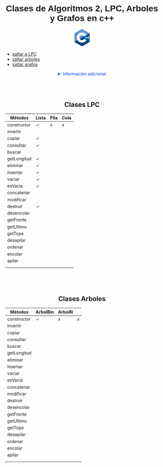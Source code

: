 <div align="center">
  <h1 style="font-family:sans-serif">Clases de Algoritmos 2, LPC, Arboles y Grafos en c++</h1>
  <img src="ico.png" alt="Logo" width="50"><br>
    <ul align="left">
      <li><a href="#LPC" >saltar a LPC</a><br></li>
      <li><a href="#ARBOL" >saltar arboles</a><br></li>
      <li><a href="#LPC" >saltar grafos</a><br></li>
    </ul>

  <details>
    <summary style="color: #04F">Información adicional</summary>
    <p>Estas librerias fueron hechas para usarse en el curso de algoritmos 2,<br> por supuesto
      estan full de bugs, <strong>no usar</strong> bajo ningun concepto en algún proyecto.</p>
  </details>
</div>

###

<div>
  <h2 align="center" id="LPC" style="padding-top: 50px">Clases LPC</h2>
  <table>
    <thead>
      <tr>
        <th>Métodos</th>
        <th>Lista</th>
        <th>Pila</th>
        <th>Cola</th>
      </tr>
    </thead>
    <tbody>
      <tr>
        <td>constructor</td>
        <td>✓</td>
        <td>x</td>
        <td>x</td>
      </tr>
      <tr>
        <td>invertir</td>
        <td></td>
        <td></td>
        <td></td>
      </tr>
      <tr>
        <td>copiar</td>
        <td>✓</td>
        <td></td>
        <td></td>
      </tr>
      <tr>
        <td>consultar</td>
        <td>✓</td>
        <td></td>
        <td></td>
      </tr>
      <tr>
        <td>buscar</td>
        <td></td>
        <td></td>
        <td></td>
      </tr>
      <tr>
        <td>getLongitud</td>
        <td>✓</td>
        <td></td>
        <td></td>
      </tr>
      <tr>
        <td>eliminar</td>
        <td>✓</td>
        <td></td>
        <td></td>
      </tr>
      <tr>
        <td>insertar</td>
        <td>✓</td>
        <td></td>
        <td></td>
      </tr>
      <tr>
        <td>vaciar</td>
        <td>✓</td>
        <td></td>
        <td></td>
      </tr>
      <tr>
        <td>esVacia</td>
        <td>✓</td>
        <td></td>
        <td></td>
      </tr>
      <tr>
        <td>concatenar</td>
        <td></td>
        <td></td>
        <td></td>
      </tr>
      <tr>
        <td>modificar</td>
        <td></td>
        <td></td>
        <td></td>
      </tr>
      <tr>
        <td>destruir</td>
        <td>✓</td>
        <td></td>
        <td></td>
      </tr>
      <tr>
        <td>desencolar</td>
        <td></td>
        <td></td>
        <td></td>
      </tr>
      <tr>
        <td>getFrente</td>
        <td></td>
        <td></td>
        <td></td>
      </tr>
      <tr>
        <td>getUltimo</td>
        <td></td>
        <td></td>
        <td></td>
      </tr>
      <tr>
        <td>getTope</td>
        <td></td>
        <td></td>
        <td></td>
      </tr>
      <tr>
        <td>desapilar</td>
        <td></td>
        <td></td>
        <td></td>
      </tr>
      <tr>
        <td>ordenar</td>
        <td></td>
        <td></td>
        <td></td>
      </tr>
      <tr>
        <td>encolar</td>
        <td></td>
        <td></td>
        <td></td>
      </tr>
      <tr>
        <td>apilar</td>
        <td></td>
        <td></td>
        <td></td>
      </tr>
      <tr>
        <td></td>
        <td></td>
        <td></td>
        <td></td>
      </tr>
      <tr>
        <td></td>
        <td></td>
        <td></td>
        <td></td>
      </tr>
    </tbody>
  </table>
</div>

#
#

<div>
  <h2 align="center" id="ARBOL" style="padding-top: 50px">Clases Arboles</h2>
  <table>
    <thead>
      <tr>
        <th>Métodos</th>
        <th>ArbolBin</th>
        <th>ArbolN</th>
        <th></th>
      </tr>
    </thead>
    <tbody>
      <tr>
        <td>constructor</td>
        <td>✓</td>
        <td>x</td>
        <td>x</td>
      </tr>
      <tr>
        <td>invertir</td>
        <td></td>
        <td></td>
        <td></td>
      </tr>
      <tr>
        <td>copiar</td>
        <td></td>
        <td></td>
        <td></td>
      </tr>
      <tr>
        <td>consultar</td>
        <td></td>
        <td></td>
        <td></td>
      </tr>
      <tr>
        <td>buscar</td>
        <td></td>
        <td></td>
        <td></td>
      </tr>
      <tr>
        <td>getLongitud</td>
        <td></td>
        <td></td>
        <td></td>
      </tr>
      <tr>
        <td>eliminar</td>
        <td></td>
        <td></td>
        <td></td>
      </tr>
      <tr>
        <td>insertar</td>
        <td></td>
        <td></td>
        <td></td>
      </tr>
      <tr>
        <td>vaciar</td>
        <td></td>
        <td></td>
        <td></td>
      </tr>
      <tr>
        <td>esVacia</td>
        <td></td>
        <td></td>
        <td></td>
      </tr>
      <tr>
        <td>concatenar</td>
        <td></td>
        <td></td>
        <td></td>
      </tr>
      <tr>
        <td>modificar</td>
        <td></td>
        <td></td>
        <td></td>
      </tr>
      <tr>
        <td>destruir</td>
        <td></td>
        <td></td>
        <td></td>
      </tr>
      <tr>
        <td>desencolar</td>
        <td></td>
        <td></td>
        <td></td>
      </tr>
      <tr>
        <td>getFrente</td>
        <td></td>
        <td></td>
        <td></td>
      </tr>
      <tr>
        <td>getUltimo</td>
        <td></td>
        <td></td>
        <td></td>
      </tr>
      <tr>
        <td>getTope</td>
        <td></td>
        <td></td>
        <td></td>
      </tr>
      <tr>
        <td>desapilar</td>
        <td></td>
        <td></td>
        <td></td>
      </tr>
      <tr>
        <td>ordenar</td>
        <td></td>
        <td></td>
        <td></td>
      </tr>
      <tr>
        <td>encolar</td>
        <td></td>
        <td></td>
        <td></td>
      </tr>
      <tr>
        <td>apilar</td>
        <td></td>
        <td></td>
        <td></td>
      </tr>
      <tr>
        <td></td>
        <td></td>
        <td></td>
        <td></td>
      </tr>
      <tr>
        <td></td>
        <td></td>
        <td></td>
        <td></td>
      </tr>
    </tbody>
  </table>
</div>
